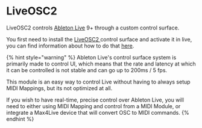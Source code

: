 # LiveOSC2

LiveOSC2 controls [Ableton Live](https://www.ableton.com/en/) 9+ through a custom control surface.

You first need to install the [LiveOSC2 ](https://github.com/stufisher/LiveOSC2)control surface and activate it in live, you can find information about how to do that [here](https://github.com/stufisher/LiveOSC2).

{% hint style="warning" %}
Ableton Live's control surface system is primarily made to control UI, which means that the rate and latency at which it can be controlled is not stable and can go up to 200ms / 5 fps.

This module is an easy way to control Live without having to always setup MIDI Mappings, but its not optimized at all.

If you wish to have real-time, precise control over Ableton Live, you will need to either using MIDI Mapping and control from a MIDI Module, or integrate a Max4Live device that will convert OSC to MIDI commands.
{% endhint %}

